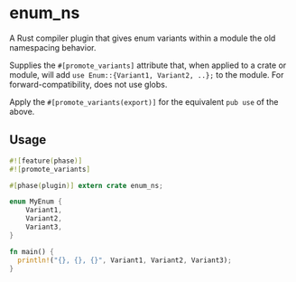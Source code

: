 enum_ns
==========

A Rust compiler plugin that gives enum variants within a module the old namespacing behavior.

Supplies the `#[promote_variants]` attribute that, when applied to a crate or module, will add `use Enum::{Variant1, Variant2, ..};` to the module. For forward-compatibility, does not use globs.

Apply the `#[promote_variants(export)]` for the equivalent `pub use` of the above.

Usage
--------

```rust
#![feature(phase)]
#![promote_variants]

#[phase(plugin)] extern crate enum_ns;

enum MyEnum {
    Variant1,
    Variant2,
    Variant3,
}

fn main() {
  println!("{}, {}, {}", Variant1, Variant2, Variant3);
}
